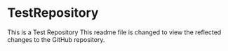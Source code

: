 # TestRepository
This is a Test Repository
This readme file is changed to view
the reflected changes to the GitHub repository.
